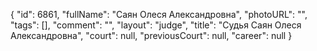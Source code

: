 {
    "id": 6861,
    "fullName": "Саян Олеся Александровна",
    "photoURL": "",
    "tags": [],
    "comment": "",
    "layout": "judge",
    "title": "Судья Саян Олеся Александровна",
    "court": null,
    "previousCourt": null,
    "career": null
}